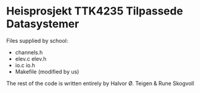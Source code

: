 # Heisprosjekt TTK4235 Tilpassede Datasystemer

Files supplied by school: 
* channels.h
* elev.c elev.h
* io.c io.h
* Makefile (modified by us)

The rest of the code is written entirely by Halvor Ø. Teigen & Rune Skogvoll

